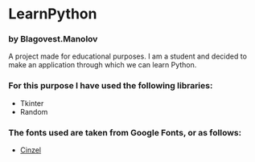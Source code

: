 # LearnPython
### by Blagovest.Manolov
A project made for educational purposes. I am a student and decided to make an application through which we can learn Python.

### For this purpose I have used the following libraries:
- Tkinter
- Random
### The fonts used are taken from Google Fonts, or as follows:
- [Cinzel](https://fonts.google.com/specimen/Cinzel?query=Cinzel)
